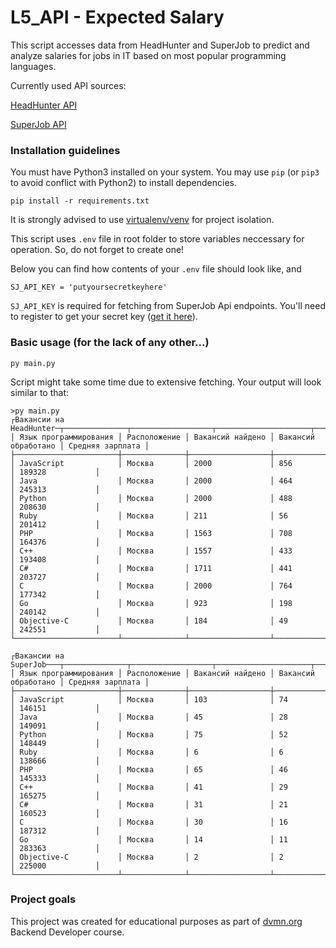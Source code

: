 # L5_API - Expected Salary

This script accesses data from HeadHunter and SuperJob to predict and analyze salaries for jobs in IT based on most popular programming languages. 

Currently used API sources:

[HeadHunter API](https://dev.hh.ru/)

[SuperJob API](https://api.superjob.ru/)

### Installation guidelines


You must have Python3 installed on your system.
You may use `pip` (or `pip3` to avoid conflict with Python2) to install dependencies.
```
pip install -r requirements.txt
```
It is strongly advised to use [virtualenv/venv](https://docs.python.org/3/library/venv.html) for project isolation.

This script uses `.env` file in root folder to store variables neccessary for operation. So, do not forget to create one!

Below you can find how contents of your `.env` file should look like, and 

```
SJ_API_KEY = 'putyoursecretkeyhere'
```

`SJ_API_KEY` is required for fetching from SuperJob Api endpoints. You'll need to register to get your secret key ([get it here](https://api.superjob.ru/info/)).


### Basic usage (for the lack of any other...)

```
py main.py 
```

Script might take some time due to extensive fetching. Your output will look similar to that:

``` 
>py main.py
┌Вакансии на HeadHunter─┬──────────────┬──────────────────┬─────────────────────┬──────────────────┐
│ Язык программирования │ Расположение │ Вакансий найдено │ Вакансий обработано │ Средняя зарплата │
├───────────────────────┼──────────────┼──────────────────┼─────────────────────┼──────────────────┤
│ JavaScript            │ Москва       │ 2000             │ 856                 │ 189328           │
│ Java                  │ Москва       │ 2000             │ 464                 │ 245313           │
│ Python                │ Москва       │ 2000             │ 488                 │ 208630           │
│ Ruby                  │ Москва       │ 211              │ 56                  │ 201412           │
│ PHP                   │ Москва       │ 1563             │ 708                 │ 164376           │
│ C++                   │ Москва       │ 1557             │ 433                 │ 193408           │
│ C#                    │ Москва       │ 1711             │ 441                 │ 203727           │
│ C                     │ Москва       │ 2000             │ 764                 │ 177342           │
│ Go                    │ Москва       │ 923              │ 198                 │ 240142           │
│ Objective-C           │ Москва       │ 184              │ 49                  │ 242551           │
└───────────────────────┴──────────────┴──────────────────┴─────────────────────┴──────────────────┘

┌Вакансии на SuperJob───┬──────────────┬──────────────────┬─────────────────────┬──────────────────┐
│ Язык программирования │ Расположение │ Вакансий найдено │ Вакансий обработано │ Средняя зарплата │
├───────────────────────┼──────────────┼──────────────────┼─────────────────────┼──────────────────┤
│ JavaScript            │ Москва       │ 103              │ 74                  │ 146151           │
│ Java                  │ Москва       │ 45               │ 28                  │ 149091           │
│ Python                │ Москва       │ 75               │ 52                  │ 148449           │
│ Ruby                  │ Москва       │ 6                │ 6                   │ 138666           │
│ PHP                   │ Москва       │ 65               │ 46                  │ 145333           │
│ C++                   │ Москва       │ 41               │ 29                  │ 165275           │
│ C#                    │ Москва       │ 31               │ 21                  │ 160523           │
│ C                     │ Москва       │ 30               │ 16                  │ 187312           │
│ Go                    │ Москва       │ 14               │ 11                  │ 283363           │
│ Objective-C           │ Москва       │ 2                │ 2                   │ 225000           │
└───────────────────────┴──────────────┴──────────────────┴─────────────────────┴──────────────────┘
```

### Project goals

This project was created for educational purposes as part of [dvmn.org](https://dvmn.org/) Backend Developer course.